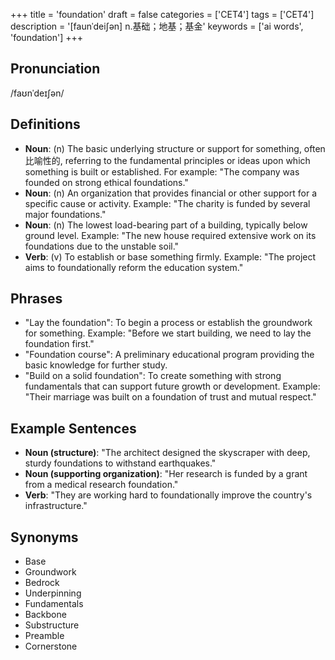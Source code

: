 +++
title = 'foundation'
draft = false
categories = ['CET4']
tags = ['CET4']
description = '[faunˈdei∫ən] n.基础；地基；基金'
keywords = ['ai words', 'foundation']
+++

## Pronunciation
/faʊnˈdeɪʃən/

## Definitions
- **Noun**: (n) The basic underlying structure or support for something, often比喻性的, referring to the fundamental principles or ideas upon which something is built or established. For example: "The company was founded on strong ethical foundations."
- **Noun**: (n) An organization that provides financial or other support for a specific cause or activity. Example: "The charity is funded by several major foundations."
- **Noun**: (n) The lowest load-bearing part of a building, typically below ground level. Example: "The new house required extensive work on its foundations due to the unstable soil."
- **Verb**: (v) To establish or base something firmly. Example: "The project aims to foundationally reform the education system."

## Phrases
- "Lay the foundation": To begin a process or establish the groundwork for something. Example: "Before we start building, we need to lay the foundation first."
- "Foundation course": A preliminary educational program providing the basic knowledge for further study. 
- "Build on a solid foundation": To create something with strong fundamentals that can support future growth or development. Example: "Their marriage was built on a foundation of trust and mutual respect."

## Example Sentences
- **Noun (structure)**: "The architect designed the skyscraper with deep, sturdy foundations to withstand earthquakes."
- **Noun (supporting organization)**: "Her research is funded by a grant from a medical research foundation."
- **Verb**: "They are working hard to foundationally improve the country's infrastructure."

## Synonyms
- Base
- Groundwork
- Bedrock
- Underpinning
- Fundamentals
- Backbone
- Substructure
- Preamble
- Cornerstone
